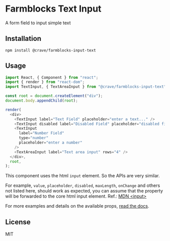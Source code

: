 # Farmblocks Text Input

A form field to input simple text

## Installation

```
npm install @crave/farmblocks-input-text
```

## Usage

```javascript
import React, { Component } from "react";
import { render } from "react-dom";
import TextInput, { TextAreaInput } from "@crave/farmblocks-input-text";

const root = document.createElement("div");
document.body.appendChild(root);

render(
  <div>
    <TextInput label="Text Field" placeholder="enter a text..." />
    <TextInput disabled label="Disabled Field" placeholder="disabled field" />
    <TextInput
      label="Number Field"
      type="number"
      placeholder="enter a number"
    />
    <TextAreaInput label="Text area input" rows="4" />
  </div>,
  root,
);
```

This component uses the html `input` element. So the APIs are very similar.

For example, `value`, `placeholder`, `disabled`, `maxLength`, `onChange` and
others not listed here, should work as expected, you can assume that the
property will be forwarded to the core html input element. Ref.:
[MDN &lt;input&gt;](https://developer.mozilla.org/en-US/docs/Web/HTML/Element/input)

For more examples and details on the available props, [read the docs](https://cravefood.github.io/farmblocks/?path=/docs/form-text-input--basic).

## License

MIT
